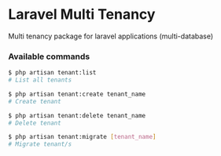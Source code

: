 # Laravel Multi Tenancy

Multi tenancy package for laravel applications (multi-database)

### Available commands

```sh
$ php artisan tenant:list
# List all tenants
```

```sh
$ php artisan tenant:create tenant_name
# Create tenant
```

```sh
$ php artisan tenant:delete tenant_name
# Delete tenant
```

```sh
$ php artisan tenant:migrate [tenant_name]
# Migrate tenant/s
```